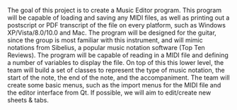 The goal of this project is to create a Music Editor program. This program will be capable of loading and saving any MIDI files, as well as printing out a postscript or PDF transcript of the file on every platform, such as Windows XP/Vista/8.0/10.0 and Mac. The program will be designed for the guitar, since the group is most familiar with this instrument, and will mimic notations from Sibelius, a popular music notation software (Top Ten Reviews).
The program will be capable of reading in a MIDI file and defining a number of variables to display the file. On top of this this lower level, the team will build a set of classes to represent the type of music notation, the start of the note, the end of the note, and the accompaniment. The team will create some basic menus, such as the import menus for the MIDI file and the editor interface from Qt. If possible, we will aim to edit/create new sheets & tabs. 